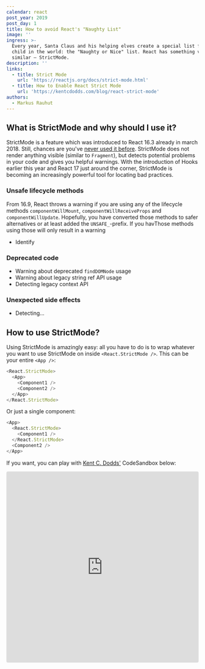 ```yaml
---
calendar: react
post_year: 2019
post_day: 1
title: How to avoid React's "Naughty List"
image: ''
ingress: >-
  Every year, Santa Claus and his helping elves create a special list for every
  child in the world: the "Naughty or Nice" list. React has something very
  similar – StrictMode.
description: ''
links:
  - title: Strict Mode
    url: 'https://reactjs.org/docs/strict-mode.html'
  - title: How to Enable React Strict Mode
    url: 'https://kentcdodds.com/blog/react-strict-mode'
authors:
  - Markus Rauhut
---
```

## What is StrictMode and why should I use it?

StrictMode is a feature which was introduced to React 16.3 already in march 2018. Still, chances are you've [never used it before](https://medium.com/nmc-techblog/wait-youre-not-using-react-strictmode-a9713927a33b). StrictMode does not render anything visible (similar to `Fragment`), but detects potential problems in your code and gives you helpful warnings. With the introduction of Hooks earlier this year and React 17 just around the corner, StrictMode is becoming an increasingly powerful tool for locating bad practices.

### Unsafe lifecycle methods

From 16.9, React throws a warning if you are using any of the lifecycle methods `componentWillMount`, `componentWillReceiveProps` and `componentWillUpdate`. Hopefully, you have converted those methods to safer alternatives or at least added the `UNSAFE_`-prefix. If you havThose methods using those will only result in a warning
- Identify

### Deprecated code
- Warning about deprecated `findDOMNode` usage
- Warning about legacy string ref API usage
- Detecting legacy context API

### Unexpected side effects
- Detecting...


## How to use StrictMode?

Using StrictMode is amazingly easy: all you have to do is to wrap whatever you want to use StrictMode on inside `<React.StrictMode />`. This can be your entire `<App />`:

```js 
<React.StrictMode>
  <App>
    <Component1 />
    <Component2 />
  </App>
</React.StrictMode>
```

Or just a single component:

```js 
<App>
  <React.StrictMode>
    <Component1 />
  </React.StrictMode>
  <Component2 />
</App>
```

If you want, you can play with [Kent C. Dodds'](https://twitter.com/kentcdodds) CodeSandbox below:

<iframe
     src="https://codesandbox.io/embed/y01q7vmpnz?autoresize=1&expanddevtools=1&fontsize=14&hidenavigation=1"
     style="width:100%; height:500px; border:0; border-radius: 4px; overflow:hidden;"
     title="React Codesandbox"
     allow="geolocation; microphone; camera; midi; vr; accelerometer; gyroscope; payment; ambient-light-sensor; encrypted-media; usb"
     sandbox="allow-modals allow-forms allow-popups allow-scripts allow-same-origin"
   ></iframe>
